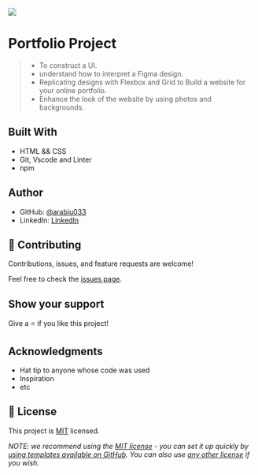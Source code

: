 ![](https://img.shields.io/badge/Microverse-blueviolet)

# Portfolio Project

> - To construct a UI. 
> - understand how to interpret a Figma design. 
> - Replicating designs with Flexbox and Grid to Build a website for your online portfolio. 
> - Enhance the look of the website by using photos and backgrounds.


## Built With

- HTML && CSS
- Git, Vscode and Linter
- npm


## Author

- GitHub: [@arabiu033](https://github.com/arabiu033)
- LinkedIn: [LinkedIn](https://linkedin.com/in/larabiu033)

## 🤝 Contributing

Contributions, issues, and feature requests are welcome!

Feel free to check the [issues page](../../issues/).

## Show your support

Give a ⭐️ if you like this project!

## Acknowledgments

- Hat tip to anyone whose code was used
- Inspiration
- etc

## 📝 License

This project is [MIT](./LICENSE) licensed.

_NOTE: we recommend using the [MIT license](https://choosealicense.com/licenses/mit/) - you can set it up quickly by [using templates available on GitHub](https://docs.github.com/en/communities/setting-up-your-project-for-healthy-contributions/adding-a-license-to-a-repository). You can also use [any other license](https://choosealicense.com/licenses/) if you wish._
